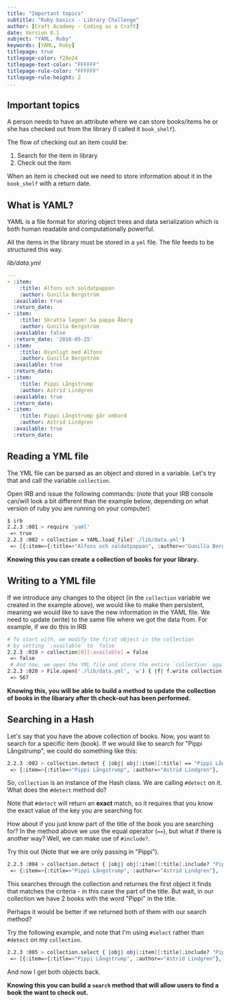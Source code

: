 ```yaml
---
title: "Important topics"
subtitle: "Ruby basics - Library Challenge"
author: [Craft Academy - Coding as a Craft]
date: Version 0.1
subject: "YAML, Ruby"
keywords: [YAML, Ruby]
titlepage: true
titlepage-color: f28e24
titlepage-text-color: "FFFFFF"
titlepage-rule-color: "FFFFFF"
titlepage-rule-height: 2
...
```


## Important topics

A person needs to have an attribute where we can store books/items he or she has checked out from the library (I called it `book_shelf`). 

The flow of checking out an item could be: 

1. Search for the item in library
2. Check out the item

When an item is checked out we need to store information about it in the `book_shelf` with a return date. 

## What is YAML?

YAML is a file format for storing object trees and data serialization which is both human readable and computationally powerful. 

All the items in the library must be stored in a `yml` file. The file feeds to be structured this way.

_lib/data.yml_

```yml
---
- :item:
    :title: Alfons och soldatpappan
    :author: Gunilla Bergström
  :available: true
  :return_date: 
- :item:
    :title: Skratta lagom! Sa pappa Åberg
    :author: Gunilla Bergström
  :available: false
  :return_date: '2016-05-25'
- :item:
    :title: Osynligt med Alfons
    :author: Gunilla Bergström
  :available: true
  :return_date: 
- :item:
    :title: Pippi Långstrump
    :author: Astrid Lindgren
  :available: true
  :return_date: 
- :item:
    :title: Pippi Långstrump går ombord
    :author: Astrid Lindgren
  :available: true
  :return_date: 
```
## Reading a YML file

The YML file can be parsed as an object and stored in a variable. Let's try that and call the variable `collection`. 

Open IRB and issue the following commands: (note that your IRB console can/will look a bit different than the example below, depending on what version of ruby you are running on your computer)

```bash
$ irb
2.2.3 :001 > require 'yaml'
 => true 
2.2.3 :002 > collection = YAML.load_file('./lib/data.yml')
 => [{:item=>{:title=>"Alfons och soldatpappan", :author=>"Gunilla Bergström"}, :available=>true, :return_date=>nil}, {:item=>{:title=>"Skratta lagom! Sa pappa Åberg", :author=>"Gunilla Bergström"}, :available=>false, :return_date=>"2016-05-25"}, {:item=>{:title=>"Osynligt med Alfons", :author=>"Gunilla Bergström"}, :available=>true, :return_date=>nil}, {:item=>{:title=>"Pippi Långstrump", :author=>"Astrid Lindgren"}, :available=>true, :return_date=>nil}, {:item=>{:title=>"Pippi Långstrump går ombord", :author=>"Astrid Lindgren"}, :available=>true, :return_date=>nil}]
```

**Knowing this you can create a collection of books for your library.**

## Writing to a YML file
If we introduce any changes to the object (in the `collection` variable we created in the example above), we would like to make then persistent, meaning we would like to save the new information in the YAML file.  We need to update (write) to the same file where we got the data from. For example, if we do this in IRB

```bash
# To start with, we modify the first object in the collection
# by setting `:available` to `false`
2.2.3 :019 > collection[0][:available] = false
 => false
 # And now, we open the YML file and store the entire `collection` again. 
2.2.3 :020 > File.open('./lib/data.yml', 'w') { |f| f.write collection.to_yaml }
 => 567
 ```
 
**Knowing this, you will be able to build a method to update the collection of books in the libarary after th check-out has been performed.**


## Searching in a Hash

Let's say that you have the above collection of books. Now, you want to search for a specific item (book). If we would like to search for "Pippi Långstrump", we could do something like this:

```bash
2.2.3 :002 > collection.detect { |obj| obj[:item][:title] == "Pippi Långstrump"  }
 => {:item=>{:title=>"Pippi Långstrump", :author=>"Astrid Lindgren"}, :available=>true, :return_date=>nil} 
```

So, `collection` is an instance of the Hash class. We are calling `#detect` on it. What does the `#detect` method do?

Note that `#detect` will return an **exact** match, so it requires that you know the exact value of the key you are searching for. 

How about if you just know part of the title of the book you are searching for? In the method above we use the equal operator (`==`), but what if there is another way? Well, we can make use of `#include?`. 

Try this out (Note that we are only passing in "Pippi"). 

```bash
2.2.3 :004 > collection.detect { |obj| obj[:item][:title].include? "Pippi"  }
 => {:item=>{:title=>"Pippi Långstrump", :author=>"Astrid Lindgren"}, :available=>true, :return_date=>nil} 
```

This searches through the collection and returnes the first object it finds that matches the criteria - in this case the part of the title. But wait, in our collection we have 2 books with the word "Pippi" in the title.

Perhaps it would be better if we returned both of them with our search method?

Try the following example, and note that I'm using `#select` rather than `#detect` on my `collection`.

```bash
2.2.3 :005 > collection.select { |obj| obj[:item][:title].include? "Pippi"  }
 => [{:item=>{:title=>"Pippi Långstrump", :author=>"Astrid Lindgren"}, :available=>true, :return_date=>nil}, {:item=>{:title=>"Pippi Långstrump går ombord", :author=>"Astrid Lindgren"}, :available=>true, :return_date=>nil}]
```

And now I get both objects back. 

**Knowing this you can build a `search` method that will allow users to find a book the want to check out.**

```

 




 